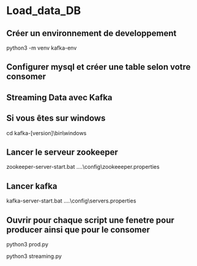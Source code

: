 # Load_data_DB

## Créer un environnement de developpement
python3 -m venv kafka-env

## Configurer mysql et créer une table selon votre consomer 

## Streaming Data avec Kafka
## Si vous êtes sur windows
cd kafka-[version]\bin\windows
## Lancer le serveur zookeeper
zookeeper-server-start.bat ..\..\config\zookeeeper.properties
## Lancer kafka
kafka-server-start.bat ..\..\config\servers.properties
## Ouvrir pour chaque script une fenetre pour producer ainsi que pour le consomer
python3 prod.py

python3 streaming.py


